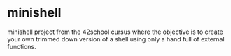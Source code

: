 # minishell
minishell project from the 42school cursus where the objective is to create your own trimmed down version of a shell using only a hand
full of external functions.
